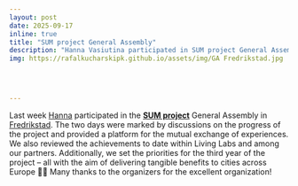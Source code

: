 ```yaml
---
layout: post
date: 2025-09-17
inline: true
title: "SUM project General Assembly"
description: "Hanna Vasiutina participated in SUM project General Assembly"
img: https://rafalkucharskipk.github.io/assets/img/GA Fredrikstad.jpg



      
---
```

Last week [Hanna](https://www.rafalkucharskilab.pl/research/hanna_vasiutina/) participated in the [**SUM project**](https://www.rafalkucharskilab.pl/research/SUM/) General Assembly in [Fredrikstad](rafalkucharskilab.pl/assets/img/GA%20Fredrikstad.jpg). The two days were marked by discussions on the progress of the project and provided a platform for the mutual exchange of experiences. We also reviewed the achievements to date within Living Labs and among our partners. Additionally, we set the priorities for the third year of the project – all with the aim of delivering tangible benefits to cities across Europe 🌆💪 Many thanks to the organizers for the excellent organization!  
